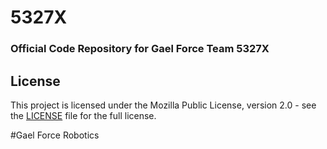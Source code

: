 # 5327X
### Official Code Repository for Gael Force Team 5327X


## License
This project is licensed under the Mozilla Public License, version 2.0 - see the [LICENSE](LICENSE)
file for the full license.



#Gael Force Robotics

